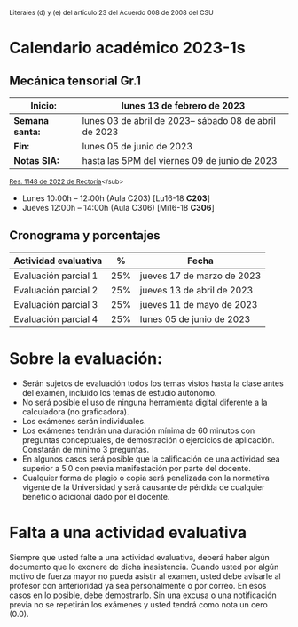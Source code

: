 <sub>Literales (d) y (e) del artículo 23 del Acuerdo 008 de 2008 del CSU</sub>

# Calendario académico 2023-1s

## Mecánica tensorial Gr.1
| **Inicio:**               | lunes 13 de febrero de 2023                                     |
| ---                       | ---                                                             |
| **Semana santa:**         | lunes 03 de abril de 2023– sábado 08 de abril de 2023           |
| **Fin:**                  | lunes 05 de junio de 2023                                    |
| **Notas SIA:**            | hasta las 5PM del viernes 09 de junio de 2023                    |

<sub>[Res. 1148 de 2022 de Rectoría]([http://www.legal.unal.edu.co/rlunal/home/doc.jsp?d_i=99433](http://dama.manizales.unal.edu.co/wp-content/uploads/2023/01/1148-calendario.pdf))</sub>

- Lunes      10:00h – 12:00h (Aula C203) [Lu16-18 **C203**]
- Jueves     12:00h – 14:00h (Aula C306) [Mi16-18 **C306**]

## Cronograma y porcentajes

| **Actividad evaluativa** | **%** | **Fecha**                    |
| ---                      | ---   | ---                          | 
| Evaluación parcial 1     | 25%   | jueves 17 de marzo de 2023   |
| Evaluación parcial 2     | 25%   | jueves 13 de abril de 2023   |
| Evaluación parcial 3     | 25%   | jueves 11 de mayo de 2023    |
| Evaluación parcial 4     | 25%   | lunes 05 de junio de 2023    |


# Sobre la evaluación:
- Serán sujetos de evaluación todos los temas vistos hasta la clase antes del examen, incluido los temas de estudio autónomo.
- No será posible el uso de ninguna herramienta digital diferente a la calculadora (no graficadora).
- Los exámenes serán individuales.
- Los exámenes tendrán una duración mínima de 60 minutos con preguntas conceptuales, de demostración o ejercicios de aplicación. Constarán de mínimo 3 preguntas.
- En algunos casos será posible que la calificación de una actividad sea superior a 5.0 con previa manifestación por parte del docente.
- Cualquier forma de plagio o copia será penalizada con la normativa vigente de la Universidad y será causante de pérdida de cualquier beneficio adicional dado por el docente.

# Falta a una actividad evaluativa
Siempre que usted falte a una actividad evaluativa, deberá haber algún documento que lo exonere de dicha inasistencia. Cuando usted por algún motivo de fuerza mayor no pueda asistir al examen, usted debe avisarle al profesor con anterioridad ya sea personalmente o por correo. En esos casos en lo posible, debe demostrarlo. Sin una excusa o una notificación previa no se repetirán los exámenes y usted tendrá como nota un cero (0.0).
